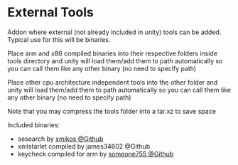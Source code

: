# External Tools

Addon where external (not already included in unity) tools can be added. Typical use for this will be binaries.

Place arm and x86 compiled binaries into their respective folders inside tools directory and unity will load them/add them to path automatically so you can call them like any other binary (no need to specify path)

Place other cpu architecture independent tools into the other folder and unity will load them/add them to path automatically so you can call them like any other binary (no need to specify path)

Note that you may compress the tools folder into a tar.xz to save space

Included binaries:
* sesearch by [xmikos @Github ](https://github.com/xmikos/setools-android)
* xmlstarlet compiled by james34602 @Github
* keycheck compiled for arm by [someone755 @Github](https://github.com/someone755/kerneller/blob/master/extract/tools/keycheck)